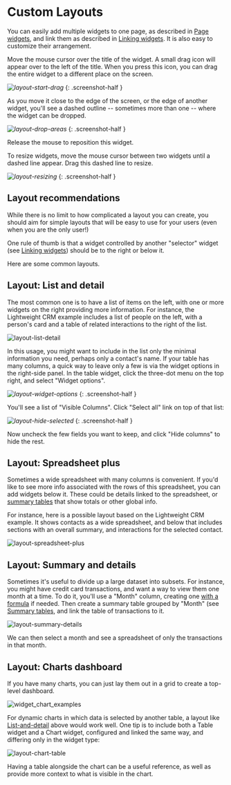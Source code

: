 # Custom Layouts

You can easily add multiple widgets to one page, as described in [Page widgets](page-widgets.md),
and link them as described in [Linking widgets](linking-widgets.md). It is also easy to customize
their arrangement.

Move the mouse cursor over the title of the widget. A small drag icon will appear over to the left
of the title. When you press this icon, you can drag the entire widget to a different place on the
screen.

<span class="screenshot-large">*![layout-start-drag](images/layout-start-drag.png)*</span>
{: .screenshot-half }

As you move it close to the edge of the screen, or the edge of another widget, you'll see a dashed
outline -- sometimes more than one -- where the widget can be dropped.

<span class="screenshot-large">*![layout-drop-areas](images/layout-drop-areas.png)*</span>
{: .screenshot-half }

Release the mouse to reposition this widget.

To resize widgets, move the mouse cursor between two widgets until a dashed line appear. Drag this
dashed line to resize.

<span class="screenshot-large">*![layout-resizing](images/layout-resizing.png)*</span>
{: .screenshot-half }

## Layout recommendations

While there is no limit to how complicated a layout you can create, you should aim for simple
layouts that will be easy to use for your users (even when you are the only user!)

One rule of thumb is that a widget controlled by another "selector" widget (see [Linking
widgets](linking-widgets.md)) should be to the right or below it.

Here are some common layouts.

## Layout: List and detail

The most common one is to have a list of items on the left, with one or more widgets on the right
providing more information. For instance, the Lightweight CRM example includes a list of people on
the left, with a person's card and a table of related interactions to the right of the list.

![layout-list-detail](images/layout-list-detail.png)

In this usage, you might want to include in the list only the minimal information you need,
perhaps only a contact's name. If your table has many columns, a quick way to leave only a few is
via the widget options in the right-side panel. In the table widget, click the three-dot menu on
the top right, and select "Widget options".

<span class="screenshot-large">*![layout-widget-options](images/layout-widget-options.png)*</span>
{: .screenshot-half }

You'll see a list of "Visible Columns". Click "Select
all" link on top of that list:

<span class="screenshot-large">*![layout-hide-selected](images/layout-hide-selected.png)*</span>
{: .screenshot-half }

Now uncheck the few fields you want to keep, and click "Hide columns" to hide the rest.

## Layout: Spreadsheet plus

Sometimes a wide spreadsheet with many columns is convenient. If you'd like to see more info
associated with the rows of this spreadsheet, you can add widgets below it. These could be details
linked to the spreadsheet, or [summary tables](summary-tables.md) that show totals or other global
info.

For instance, here is a possible layout based on the Lightweight CRM example. It shows contacts as
a wide spreadsheet, and below that includes sections with an overall summary, and interactions for
the selected contact.

![layout-spreadsheet-plus](images/layout-spreadsheet-plus.png)

## Layout: Summary and details

Sometimes it's useful to divide up a large dataset into subsets. For instance, you might have
credit card transactions, and want a way to view them one month at a time. To do it, you'll use a
"Month" column, creating one [with a formula](dates.md) if needed. Then create a summary table
grouped by "Month" (see [Summary tables](summary-tables.md), and link the table of transactions to
it.

![layout-summary-details](images/layout-summary-details.png)

We can then select a month and see a spreadsheet of only the transactions in that month.

## Layout: Charts dashboard

If you have many charts, you can just lay them out in a grid to create a top-level dashboard.

![widget_chart_examples](images/widget_chart_examples.png)

For dynamic charts in which data is selected by another table, a layout like
[List-and-detail](#layout-list-and-detail) above would work well. One tip is to include both a Table
widget and a Chart widget, configured and linked the same way, and differing only in the widget
type:

![layout-chart-table](images/layout-chart-table.png)

Having a table alongside the chart can be a useful reference, as well as provide more context to
what is visible in the chart.
